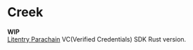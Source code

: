 # Creek

**WIP**  
[Litentry Parachain](https://github.com/litentry/litentry-parachain) VC(Verified Credentials) SDK Rust version.
